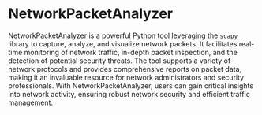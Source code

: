# NetworkPacketAnalyzer

NetworkPacketAnalyzer is a powerful Python tool leveraging the `scapy` library to capture, analyze, and visualize network packets. It facilitates real-time monitoring of network traffic, in-depth packet inspection, and the detection of potential security threats. The tool supports a variety of network protocols and provides comprehensive reports on packet data, making it an invaluable resource for network administrators and security professionals. With NetworkPacketAnalyzer, users can gain critical insights into network activity, ensuring robust network security and efficient traffic management.
